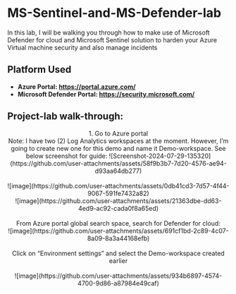 # MS-Sentinel-and-MS-Defender-lab
In this lab, I will be walking you through how to make use of Microsoft Defender for cloud and Microsoft Sentinel solution to harden your Azure Virtual machine security and also manage incidents

<h2>Platform Used</h2>

- <b>Azure Portal: https://portal.azure.com/</b> 
- <b>Microsoft Defender Portal: https://security.microsoft.com/</b>

<h2>Project-lab walk-through:</h2>

<p align="center">
1. Go to Azure portal 
<br>  
Note: I have two (2) Log Analytics workspaces at the moment. However, I’m going to create new one for this demo and name it Demo-workspace. See below screenshot for guide:
 ![Screenshot-2024-07-29-135320](https://github.com/user-attachments/assets/58f9b3b7-7d20-4576-ae94-d93aa64db277)
<br />
<br />
 ![image](https://github.com/user-attachments/assets/0db41cd3-7d57-4f44-9067-591fe7432a82) <br />
 ![image](https://github.com/user-attachments/assets/21363dbe-dd63-4ed9-ac92-cada0f8a65ed)
<br />
<br />
From Azure portal global search space, search for Defender for cloud: <br/>
![image](https://github.com/user-attachments/assets/691cf1bd-2c89-4c07-8a09-8a3a44168efb)
<br />
<br />
Click on “Environment settings” and select the Demo-workspace created earlier
<br />
<br />
![image](https://github.com/user-attachments/assets/934b6897-4574-4700-9d86-a87984e49caf)
  
<br />
